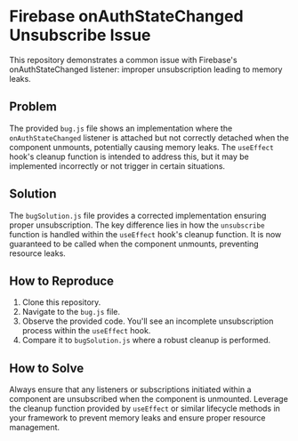# Firebase onAuthStateChanged Unsubscribe Issue
This repository demonstrates a common issue with Firebase's onAuthStateChanged listener: improper unsubscription leading to memory leaks.

## Problem
The provided `bug.js` file shows an implementation where the `onAuthStateChanged` listener is attached but not correctly detached when the component unmounts, potentially causing memory leaks.  The `useEffect` hook's cleanup function is intended to address this, but it may be implemented incorrectly or not trigger in certain situations.

## Solution
The `bugSolution.js` file provides a corrected implementation ensuring proper unsubscription.  The key difference lies in how the `unsubscribe` function is handled within the `useEffect` hook's cleanup function.  It is now guaranteed to be called when the component unmounts, preventing resource leaks.

## How to Reproduce
1. Clone this repository.
2. Navigate to the `bug.js` file.
3. Observe the provided code. You'll see an incomplete unsubscription process within the `useEffect` hook.
4. Compare it to `bugSolution.js` where a robust cleanup is performed.

## How to Solve
Always ensure that any listeners or subscriptions initiated within a component are unsubscribed when the component is unmounted.  Leverage the cleanup function provided by `useEffect` or similar lifecycle methods in your framework to prevent memory leaks and ensure proper resource management.